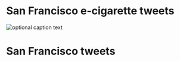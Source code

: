 # San Francisco e-cigarette tweets

![optional caption text](number_SF_ecig_tweets_users.png)




# San Francisco tweets


